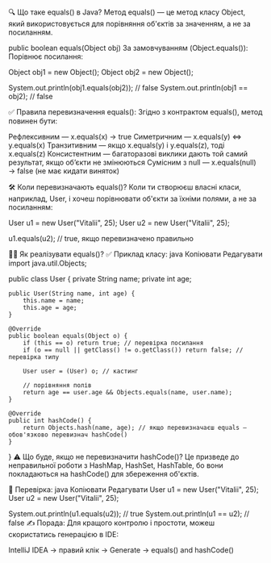 🔍 Що таке equals() в Java?
Метод equals() — це метод класу Object, який використовується для порівняння об'єктів за значенням, а не за посиланням.

public boolean equals(Object obj)
За замовчуванням (Object.equals()):
Порівнює посилання:

Object obj1 = new Object();
Object obj2 = new Object();

System.out.println(obj1.equals(obj2)); // false
System.out.println(obj1 == obj2);      // false



✅ Правила перевизначення equals():
Згідно з контрактом equals(), метод повинен бути:

Рефлексивним — x.equals(x) → true
Симетричним — x.equals(y) ⇔ y.equals(x)
Транзитивним — якщо x.equals(y) і y.equals(z), тоді x.equals(z)
Консистентним — багаторазові виклики дають той самий результат, якщо об’єкти не змінюються
Сумісним з null — x.equals(null) → false (не має кидати виняток)

🛠️ Коли перевизначають equals()?
Коли ти створюєш власні класи, наприклад, User, і хочеш порівнювати об'єкти за їхніми полями, а не за посиланням:

User u1 = new User("Vitalii", 25);
User u2 = new User("Vitalii", 25);

u1.equals(u2); // true, якщо перевизначено правильно


🧑‍💻 Як реалізувати equals()?
✅ Приклад класу:
java
Копіювати
Редагувати
import java.util.Objects;

public class User {
private String name;
private int age;

    public User(String name, int age) {
        this.name = name;
        this.age = age;
    }

    @Override
    public boolean equals(Object o) {
        if (this == o) return true; // перевірка посилання
        if (o == null || getClass() != o.getClass()) return false; // перевірка типу

        User user = (User) o; // кастинг

        // порівняння полів
        return age == user.age && Objects.equals(name, user.name);
    }

    @Override
    public int hashCode() {
        return Objects.hash(name, age); // якщо перевизначаєш equals — обов'язково перевизнач hashCode()
    }
}
⚠️ Що буде, якщо не перевизначити hashCode()?
Це призведе до неправильної роботи з HashMap, HashSet, HashTable, бо вони покладаються на hashCode() для збереження об'єктів.

🧪 Перевірка:
java
Копіювати
Редагувати
User u1 = new User("Vitalii", 25);
User u2 = new User("Vitalii", 25);

System.out.println(u1.equals(u2)); // true
System.out.println(u1 == u2);      // false
✍️ Порада:
Для кращого контролю і простоти, можеш скористатись генерацією в IDE:

IntelliJ IDEA → правий клік → Generate → equals() and hashCode()